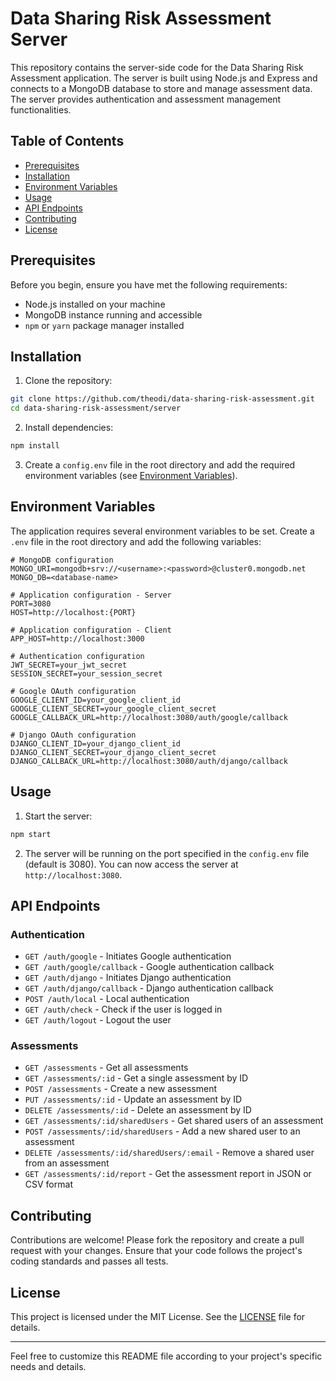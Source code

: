 # Data Sharing Risk Assessment Server

This repository contains the server-side code for the Data Sharing Risk Assessment application. The server is built using Node.js and Express and connects to a MongoDB database to store and manage assessment data. The server provides authentication and assessment management functionalities.

## Table of Contents

- [Prerequisites](#prerequisites)
- [Installation](#installation)
- [Environment Variables](#environment-variables)
- [Usage](#usage)
- [API Endpoints](#api-endpoints)
- [Contributing](#contributing)
- [License](#license)

## Prerequisites

Before you begin, ensure you have met the following requirements:

- Node.js installed on your machine
- MongoDB instance running and accessible
- `npm` or `yarn` package manager installed

## Installation

1. Clone the repository:

```bash
git clone https://github.com/theodi/data-sharing-risk-assessment.git
cd data-sharing-risk-assessment/server
```

2. Install dependencies:

```bash
npm install
```

3. Create a `config.env` file in the root directory and add the required environment variables (see [Environment Variables](#environment-variables)).

## Environment Variables

The application requires several environment variables to be set. Create a `.env` file in the root directory and add the following variables:

```plaintext
# MongoDB configuration
MONGO_URI=mongodb+srv://<username>:<password>@cluster0.mongodb.net
MONGO_DB=<database-name>

# Application configuration - Server
PORT=3080
HOST=http://localhost:{PORT}

# Application configuration - Client
APP_HOST=http://localhost:3000

# Authentication configuration
JWT_SECRET=your_jwt_secret
SESSION_SECRET=your_session_secret

# Google OAuth configuration
GOOGLE_CLIENT_ID=your_google_client_id
GOOGLE_CLIENT_SECRET=your_google_client_secret
GOOGLE_CALLBACK_URL=http://localhost:3080/auth/google/callback

# Django OAuth configuration
DJANGO_CLIENT_ID=your_django_client_id
DJANGO_CLIENT_SECRET=your_django_client_secret
DJANGO_CALLBACK_URL=http://localhost:3080/auth/django/callback
```

## Usage

1. Start the server:

```bash
npm start
```

2. The server will be running on the port specified in the `config.env` file (default is 3080). You can now access the server at `http://localhost:3080`.

## API Endpoints

### Authentication

- `GET /auth/google` - Initiates Google authentication
- `GET /auth/google/callback` - Google authentication callback
- `GET /auth/django` - Initiates Django authentication
- `GET /auth/django/callback` - Django authentication callback
- `POST /auth/local` - Local authentication
- `GET /auth/check` - Check if the user is logged in
- `GET /auth/logout` - Logout the user

### Assessments

- `GET /assessments` - Get all assessments
- `GET /assessments/:id` - Get a single assessment by ID
- `POST /assessments` - Create a new assessment
- `PUT /assessments/:id` - Update an assessment by ID
- `DELETE /assessments/:id` - Delete an assessment by ID
- `GET /assessments/:id/sharedUsers` - Get shared users of an assessment
- `POST /assessments/:id/sharedUsers` - Add a new shared user to an assessment
- `DELETE /assessments/:id/sharedUsers/:email` - Remove a shared user from an assessment
- `GET /assessments/:id/report` - Get the assessment report in JSON or CSV format

## Contributing

Contributions are welcome! Please fork the repository and create a pull request with your changes. Ensure that your code follows the project's coding standards and passes all tests.

## License

This project is licensed under the MIT License. See the [LICENSE](LICENSE) file for details.

---

Feel free to customize this README file according to your project's specific needs and details.